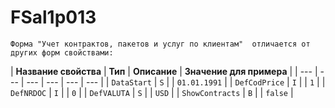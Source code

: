 # FSal1p013

`Форма "Учет контрактов, пакетов и услуг по клиентам"  отличается от других форм свойствами:`

| **Название свойства** | **Тип** | **Описание**  | **Значение для примера**  |
| --- | --- | --- | --- | --- | --- |
| `DataStart` | `S` |  | `01.01.1991` |
| `DefCodPrice` | `I` |  | `1` |
| `DefNRDOC` | `I` |  | `0` |
| `DefVALUTA` | `S` |  | `USD` |
| `ShowContracts` | `B` |  | `false` |




